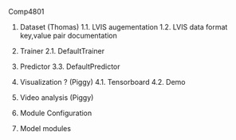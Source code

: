 Comp4801

1. Dataset (Thomas)
  1.1. LVIS augementation
  1.2. LVIS data format key,value pair documentation
2. Trainer 
  2.1. DefaultTrainer
3. Predictor
  3.3. DefaultPredictor
4. Visualization ? (Piggy)
  4.1. Tensorboard
  4.2. Demo
5. Video analysis (Piggy)

6. Module Configuration
7. Model modules
